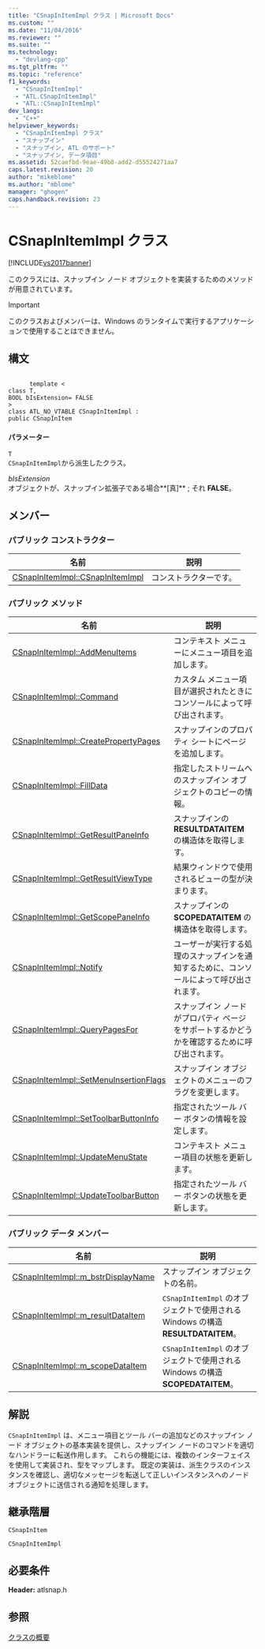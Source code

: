 ```yaml
---
title: "CSnapInItemImpl クラス | Microsoft Docs"
ms.custom: ""
ms.date: "11/04/2016"
ms.reviewer: ""
ms.suite: ""
ms.technology: 
  - "devlang-cpp"
ms.tgt_pltfrm: ""
ms.topic: "reference"
f1_keywords: 
  - "CSnapInItemImpl"
  - "ATL.CSnapInItemImpl"
  - "ATL::CSnapInItemImpl"
dev_langs: 
  - "C++"
helpviewer_keywords: 
  - "CSnapInItemImpl クラス"
  - "スナップイン"
  - "スナップイン, ATL のサポート"
  - "スナップイン, データ項目"
ms.assetid: 52caefbd-9eae-49b0-add2-d55524271aa7
caps.latest.revision: 20
author: "mikeblome"
ms.author: "mblome"
manager: "ghogen"
caps.handback.revision: 23
---
```

# CSnapInItemImpl クラス
[!INCLUDE[vs2017banner](../../assembler/inline/includes/vs2017banner.md)]

このクラスには、スナップイン ノード オブジェクトを実装するためのメソッドが用意されています。  
  
> [!IMPORTANT]
>  このクラスおよびメンバーは、Windows のランタイムで実行するアプリケーションで使用することはできません。  
  
## 構文  
  
```  
  
      template <  
class T,  
BOOL bIsExtension= FALSE  
>  
class ATL_NO_VTABLE CSnapInItemImpl :  
public CSnapInItem  
```  
  
#### パラメーター  
 `T`  
 `CSnapInItemImpl`から派生したクラス。  
  
 *bIsExtension*  
 オブジェクトが、スナップイン拡張子である場合**\[真\]** ; それ **FALSE**。  
  
## メンバー  
  
### パブリック コンストラクター  
  
|名前|説明|  
|--------|--------|  
|[CSnapInItemImpl::CSnapInItemImpl](../Topic/CSnapInItemImpl::CSnapInItemImpl.md)|コンストラクターです。|  
  
### パブリック メソッド  
  
|名前|説明|  
|--------|--------|  
|[CSnapInItemImpl::AddMenuItems](../Topic/CSnapInItemImpl::AddMenuItems.md)|コンテキスト メニューにメニュー項目を追加します。|  
|[CSnapInItemImpl::Command](../Topic/CSnapInItemImpl::Command.md)|カスタム メニュー項目が選択されたときにコンソールによって呼び出されます。|  
|[CSnapInItemImpl::CreatePropertyPages](../Topic/CSnapInItemImpl::CreatePropertyPages.md)|スナップインのプロパティ シートにページを追加します。|  
|[CSnapInItemImpl::FillData](../Topic/CSnapInItemImpl::FillData.md)|指定したストリームへのスナップイン オブジェクトのコピーの情報。|  
|[CSnapInItemImpl::GetResultPaneInfo](../Topic/CSnapInItemImpl::GetResultPaneInfo.md)|スナップインの **RESULTDATAITEM** の構造体を取得します。|  
|[CSnapInItemImpl::GetResultViewType](../Topic/CSnapInItemImpl::GetResultViewType.md)|結果ウィンドウで使用されるビューの型が決まります。|  
|[CSnapInItemImpl::GetScopePaneInfo](../Topic/CSnapInItemImpl::GetScopePaneInfo.md)|スナップインの **SCOPEDATAITEM** の構造体を取得します。|  
|[CSnapInItemImpl::Notify](../Topic/CSnapInItemImpl::Notify.md)|ユーザーが実行する処理のスナップインを通知するために、コンソールによって呼び出されます。|  
|[CSnapInItemImpl::QueryPagesFor](../Topic/CSnapInItemImpl::QueryPagesFor.md)|スナップイン ノードがプロパティ ページをサポートするかどうかを確認するために呼び出されます。|  
|[CSnapInItemImpl::SetMenuInsertionFlags](../Topic/CSnapInItemImpl::SetMenuInsertionFlags.md)|スナップイン オブジェクトのメニューのフラグを変更します。|  
|[CSnapInItemImpl::SetToolbarButtonInfo](../Topic/CSnapInItemImpl::SetToolbarButtonInfo.md)|指定されたツール バー ボタンの情報を設定します。|  
|[CSnapInItemImpl::UpdateMenuState](../Topic/CSnapInItemImpl::UpdateMenuState.md)|コンテキスト メニュー項目の状態を更新します。|  
|[CSnapInItemImpl::UpdateToolbarButton](../Topic/CSnapInItemImpl::UpdateToolbarButton.md)|指定されたツール バー ボタンの状態を更新します。|  
  
### パブリック データ メンバー  
  
|名前|説明|  
|--------|--------|  
|[CSnapInItemImpl::m\_bstrDisplayName](../Topic/CSnapInItemImpl::m_bstrDisplayName.md)|スナップイン オブジェクトの名前。|  
|[CSnapInItemImpl::m\_resultDataItem](../Topic/CSnapInItemImpl::m_resultDataItem.md)|`CSnapInItemImpl` のオブジェクトで使用される Windows の構造 **RESULTDATAITEM**。|  
|[CSnapInItemImpl::m\_scopeDataItem](../Topic/CSnapInItemImpl::m_scopeDataItem.md)|`CSnapInItemImpl` のオブジェクトで使用される Windows の構造 **SCOPEDATAITEM**。|  
  
## 解説  
 `CSnapInItemImpl` は、メニュー項目とツール バーの追加などのスナップイン ノード オブジェクトの基本実装を提供し、スナップイン ノードのコマンドを適切なハンドラーに転送作用します。  これらの機能には、複数のインターフェイスを使用して実装され、型をマップします。  既定の実装は、派生クラスのインスタンスを確認し、適切なメッセージを転送して正しいインスタンスへのノード オブジェクトに送信される通知を処理します。  
  
## 継承階層  
 `CSnapInItem`  
  
 `CSnapInItemImpl`  
  
## 必要条件  
 **Header:** atlsnap.h  
  
## 参照  
 [クラスの概要](../../atl/atl-class-overview.md)